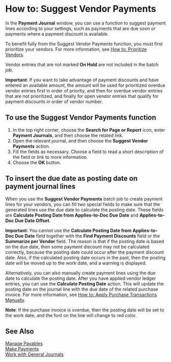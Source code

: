 <properties
                pageTitle="How to: Suggest Vendor Payments| Project “Madeira”"
                description="How to: Suggest Vendor Payments"
                services="project-madeira"
                documentationCenter=""
                authors="SorenGP"
/>
<tags
    ms.service="project-madeira"
    ms.topic="article"
    ms.devlang="na"
    ms.topic="article"
    ms.tgt_pltfrm="na"
    ms.workload="Madeira"
    ms.date="05/12/2016"
    ms.author="SorenGP" />

# How to: Suggest Vendor Payments
In the **Payment Journal** window, you can use a function to suggest payment lines according to your settings, such as payments that are due soon or payments where a payment discount is available.

To benefit fully from the Suggest Vendor Payments function, you must first prioritize your vendors. For more information, see [How to: Prioritize Vendors](purchasing-how-prioritize-vendors.md).

Vendor entries that are not marked **On Hold** are not included in the batch job.  

**Important**: If you want to take advantage of payment discounts and have entered an available amount, the amount will be used for prioritized overdue vendor entries first in order of priority, and then for overdue vendor entries that are not prioritized, and finally for open vendor entries that qualify for payment discounts in order of vendor number.

## To use the Suggest Vendor Payments function
1. In the top right corner, choose the **Search for Page or Report** icon, enter **Payment Journals**, and then choose the related link.
2. Open the relevant journal, and then choose the **Suggest Vendor Payments** action.
3. Fill the fields as necessary. Choose a field to read a short description of the field or link to more information.
4. Choose the **OK** button.

## To insert the due date as posting date on payment journal lines
When you use the **Suggest Vendor Payments** batch job to create payment lines for your vendors, you can fill two special fields to make sure that the generated lines use the due date to calculate the posting date. These fields are **Calculate Posting Date from Applies-to-Doc Due Date** and **Applies-to-Doc Due Date Offset**.

**Important**: You cannot use the **Calculate Posting Date from Applies-to-Doc Due Date** field together with the **Find Payment Discounts** field or the **Summarize per Vendor** field. The reason is that if the posting date is based on the due date, then some payment discount may not be calculated correctly, because the posting date could occur after the payment discount date.
Also, if the calculated posting date occurs in the past, then the posting date will be moved up to the work date, and a warning is displayed.

Alternatively, you can also manually create payment lines using the due date to calculate the posting date. After you have applied vendor ledger entries, you can use the **Calculate Posting Date** action. This will update the posting date on the journal line with the due date of the related purchase invoice. For more information, see [How to: Apply Purchase Transactions Manually](payables-how-apply-purchase-transactions-manually.md).  

**Note**: If the purchase invoice is overdue, then the posting date will be set to the work date, and the font on the line will change to red color.

## See Also
[Manage Payables](payables-manage-payables.md)  
[Make Payments](payables-make-payments.md)  
[Work with General Journals](ui-work-general-journals.md)
